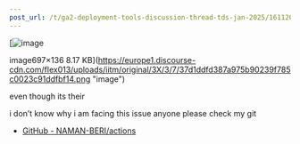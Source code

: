 ```yaml
---
post_url: /t/ga2-deployment-tools-discussion-thread-tds-jan-2025/161120/53
---
```

[![image](https://europe1.discourse-cdn.com/flex013/uploads/iitm/original/3X/3/7/37d1ddfd387a975b90239f785c0023c91ddfbf14.png)

image697×136 8.17 KB](https://europe1.discourse-cdn.com/flex013/uploads/iitm/original/3X/3/7/37d1ddfd387a975b90239f785c0023c91ddfbf14.png "image")

even though its their

i don’t know why i am facing this issue anyone please check my git

* [GitHub - NAMAN-BERI/actions](https://github.com/NAMAN-BERI/actions.git)
